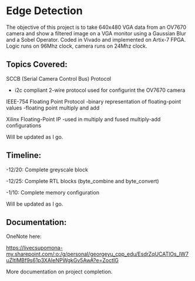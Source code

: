 # Edge Detection

The objective of this project is to take 640x480 VGA data from an OV7670 camera and show a filtered image on a VGA monitor using a Gaussian Blur and a Sobel Operator. Coded in Vivado and implemented on Artix-7 FPGA. Logic runs on 96Mhz clock, camera runs on 24Mhz clock.

## Topics Covered:

SCCB (Serial Camera Control Bus) Protocol
- i2c compliant 2-wire protocol used for configurint the OV7670 camera

IEEE-754 Floating Point Protocol
-binary representation of floating-point values
-floating point multiply and add

Xilinx Floating-Point IP
-used in multiply and fused multiply-add configurations

Will be updated as I go.

## Timeline:

-12/20: Complete greyscale block

-12/25: Complete RTL blocks (byte_combine and byte_convert)

-1/10: Complete memory configuration

Will be updated as I go.

## Documentation:
OneNote here: 

https://livecsupomona-my.sharepoint.com/:o:/g/personal/georgeyu_cpp_edu/EsdrZqUCATlOs_IW7uZltlMBf9s61p3XAIeNPWgkGv5AwA?e=ZoctIG

More documentation on project completion.
